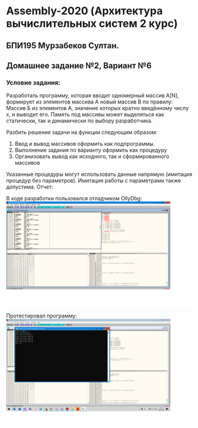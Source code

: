 # Assembly-2020 (Архитектура вычислительных систем 2 курс)
##  БПИ195 Мурзабеков Султан. 
##  Домашнее задание №2, Вариант №6

###  Условие задания:
Разработать программу, которая вводит одномерный массив A[N], формирует из элементов массива A новый массив B по правилу: Массив Б из элементов А, значение которых кратно введённому числу x, и выводит его. Память под массивы может выделяться как статически, так и динамически по выбору разработчика.

Разбить решение задачи на функции следующим образом:
1. Ввод и вывод массивов оформить как подпрограммы.
1. Выполнение задания по варианту оформить как процедуру
1. Организовать вывод как исходного, так и сформированного массивов

Указанные процедуры могут использовать данные напрямую (имитация процедур без параметров). Имитация работы с параметрами также допустима.
Отчет:

В ходе разработки пользовался отладчиком OllyDbg:
 ![Alt Text](OllyDbg2.png)

Протестировал программу:
 ![Alt Text](OllyDbg.png)
